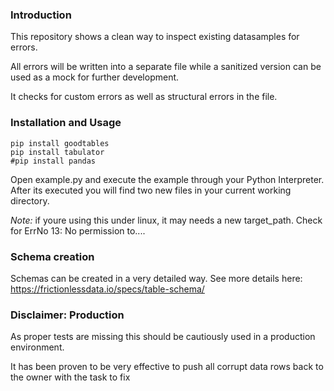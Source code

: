 ### Introduction

This repository shows a clean way to inspect existing datasamples for errors.

All errors will be written into a separate file while a sanitized version can be used
as a mock for further development.

It checks for custom errors as well as structural errors in the file.

### Installation and Usage

```installation
pip install goodtables
pip install tabulator
#pip install pandas
```

Open example.py and execute the example through your Python Interpreter.
After its executed you will find two new files in your current working directory.

*Note:* if youre using this under linux, it may needs a new target_path.
Check for ErrNo 13: No permission to....


### Schema creation

Schemas can be created in a very detailed way. See more details here:
https://frictionlessdata.io/specs/table-schema/

### Disclaimer: Production

As proper tests are missing this should be cautiously used in a production
environment.

It has been proven to be very effective to push all corrupt data rows back to
the owner with the task to fix